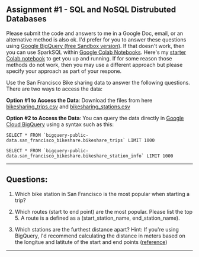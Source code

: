 ## Assignment #1 - SQL and NoSQL Distrubuted Databases

Please submit the code and answers to me in a Google Doc, email, or an alternative method is also ok. I'd prefer for you to answer these questions using [Google BigQuery (free Sandbox version)](https://console.cloud.google.com/bigquery). If that doesn't work, then you can use SparkSQL within [Google Colab Notebooks](https://colab.sandbox.google.com). Here's my [starter Colab notebook](https://github.com/zaratsian/iaa_2021/blob/master/session_02/pyspark_sql.ipynb) to get you up and running. If for some reason those methods do not work, then you may use a different approach but please specify your approach as part of your respone. 

Use the San Francisco Bike sharing data to answer the following questions. There are two ways to access the data:

**Option #1 to Access the Data**: Download the files from here [bikesharing_trips.csv](https://raw.githubusercontent.com/zaratsian/iaa_2021/main/session_02/bikeshare_trips.csv) and [bikesharing_stations.csv](https://raw.githubusercontent.com/zaratsian/iaa_2021/main/session_02/bikeshare_stations_info.csv)

**Option #2 to Access the Data**: You can query the data directly in [Google Cloud BigQuery](https://console.cloud.google.com/bigquery) using a syntax such as this:

```
SELECT * FROM `bigquery-public-data.san_francisco_bikeshare.bikeshare_trips` LIMIT 1000
```

```
SELECT * FROM `bigquery-public-data.san_francisco_bikeshare.bikeshare_station_info` LIMIT 1000
```

-----------------


## **Questions:**

1. Which bike station in San Francisco is the most popular when starting a trip?


2. Which routes (start to end point) are the most popular. Please list the top 5. A route is a defined as a (start_station_name, end_station_name).


3. Which stations are the furthest distance apart? Hint: If you're using BigQuery, I'd recommend calculating the distance in meters based on the longitue and latitute of the start and end points ([reference](https://cloud.google.com/bigquery/docs/reference/standard-sql/geography_functions))


-----------------

